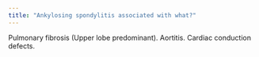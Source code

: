 ```yaml
---
title: "Ankylosing spondylitis associated with what?"
---
```

Pulmonary fibrosis (Upper lobe predominant). Aortitis. Cardiac conduction defects.

